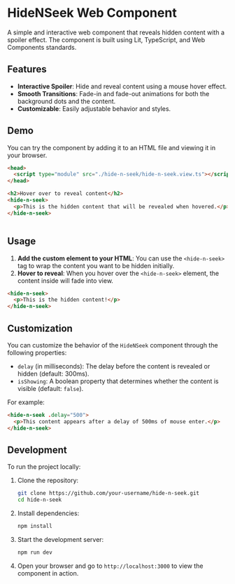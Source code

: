 # HideNSeek Web Component

A simple and interactive web component that reveals hidden content with a spoiler effect. The component is built using Lit, TypeScript, and Web Components standards.

## Features

- **Interactive Spoiler**: Hide and reveal content using a mouse hover effect.
- **Smooth Transitions**: Fade-in and fade-out animations for both the background dots and the content.
- **Customizable**: Easily adjustable behavior and styles.

## Demo

You can try the component by adding it to an HTML file and viewing it in your browser.

```html
<head>
  <script type="module" src="./hide-n-seek/hide-n-seek.view.ts"></script>
</head>

<h2>Hover over to reveal content</h2>
<hide-n-seek>
  <p>This is the hidden content that will be revealed when hovered.</p>
</hide-n-seek>
```

```html

```

## Usage

1. **Add the custom element to your HTML**: You can use the `<hide-n-seek>` tag to wrap the content you want to be hidden initially.
2. **Hover to reveal**: When you hover over the `<hide-n-seek>` element, the content inside will fade into view.

```html
<hide-n-seek>
  <p>This is the hidden content!</p>
</hide-n-seek>
```

## Customization

You can customize the behavior of the `HideNSeek` component through the following properties:

- `delay` (in milliseconds): The delay before the content is revealed or hidden (default: 300ms).
- `isShowing`: A boolean property that determines whether the content is visible (default: `false`).

For example:

```html
<hide-n-seek .delay="500">
  <p>This content appears after a delay of 500ms of mouse enter.</p>
</hide-n-seek>
```

## Development

To run the project locally:

1. Clone the repository:

   ```bash
   git clone https://github.com/your-username/hide-n-seek.git
   cd hide-n-seek
   ```

2. Install dependencies:

   ```bash
   npm install
   ```

3. Start the development server:

   ```bash
   npm run dev
   ```

4. Open your browser and go to `http://localhost:3000` to view the component in action.
